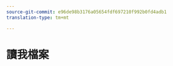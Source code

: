 ```yaml
---
source-git-commit: e96de98b3176a05654fdf697210f992b0fd4adb1
translation-type: tm+mt

---
```

# 讀我檔案
